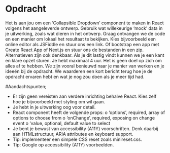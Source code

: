 # Opdracht

Het is aan jou om een ‘Collapsible Dropdown’ component te maken in React volgens het 
aangeleverde ontwerp. Gebruik wat willekeurige ‘mock’ data in je uitwerking, zoals wat 
dieren in het ontwerp.
Graag ontvangen we de code en een manier om lokaal het resultaat te bekijken. Kies 
bijvoorbeeld een online editor als JSFiddle en stuur ons een link. Of bootstrap een app met
Create React App of Next.js en stuur ons de bestanden in een zip. Alternatieven zijn ook 
denkbaar. Als je dit lastig vindt kunnen we je een kant en klare opzet sturen.
Je hebt maximaal 4 uur. Het is geen doel op zich om alles af te hebben. We zijn vooral
benieuwd naar je manier van werken en je ideeën bij de opdracht. We waarderen een kort 
bericht terug hoe je de opdracht ervaren hebt en wat je nog zou doen als je meer tijd had.

#Aandachtspunten;
- Er zijn geen vereisten aan verdere inrichting behalve React. Kies zelf hoe je 
bijvoorbeeld met styling om wil gaan.
- Je hebt in je uitwerking oog voor detail.
- React component heeft de volgende props:
o ‘options’, required, array of options to choose from
o ‘onChange’, required, exposing on change event
o ‘value, optional, default value to select
- Je bent je bewust van accessibility (A11Y) voorschriften. Denk daarbij aan HTMLstructuur, ARIA attributes en keyboard support.
- Tip: implementeer een simpele CSS reset zoals minireset.css.
- Tip: Google op accessibility (A11Y) voorbeelden.
